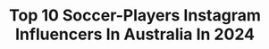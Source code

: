 ---
title: Top 10 Soccer-Players Instagram Influencers In Australia In 2024
description: >-
  Find top soccer-players Instagram influencers in Australia in 2024. Most popular hashtags: #soccer #football #australia #fit.
platform: Instagram
hits: 13
text_top: Identify the best Instagram influencers on inBeat.
text_bottom: Our search engine holds 13 Instagram influencers like this in Australia for you to work with.
profiles:
  - username: "chan__stone"
    fullname: >-
      Chan Stone
    bio: >-
      •retired soccer player ⚽️ •san clemente ➡️ sydney
    location: "Australia"
    followers: 5257
    engagement: 688
    commentsToLikes: 0.006791
    id: ckap1rjk5vteb0i78lmrkk9gz
    verified: false
    hashtags: ""
  - username: "fitbae__"
    fullname: >-
      fitbae • Shea
    bio: >-
      8 Weeks of Fitbae 💞Link in bio Pro Soccer Player | NASM CPT ⁣⁣⁣⁣ @sheaaaaa ⁣⁣ 💕⁣ ⁣NYC | CT |📍Brisbane, Australia
    location: "Australia"
    followers: 2779
    engagement: 509
    commentsToLikes: 0.102517
    id: ck5zsabm9y4640i142ygm2qdd
    verified: false
    hashtags: "#bandedworkout, #fitness, #homeworkout, #abs"
  - username: "coterojas7"
    fullname: >-
      Maria Jose Rojas
    bio: >-
      Pro soccer player🇨🇿🇦🇺🇺🇸🇩🇪🇱🇹🇯🇵🇨🇱 @nikefootball athlete Chilean National Team @laroja @mjrfootballskills @mariajoserojasacademy
    location: "Australia"
    followers: 126251
    engagement: 245
    commentsToLikes: 0.019637
    id: ck5qb3tonjofc0i11m79ntkm0
    verified: true
    hashtags: "#futbolfemenino, #australia, #futbolfem, #lockdownday1"
  - username: "bootsupplieraus"
    fullname: >-
      Boot Supplier Australia®
    bio: >-
      ⭐️ Australia’s leading boot store 🇦🇺 Based in AUS ✈️ 650+ boots sold worldwide ↘️ Click link in bio to purchase
    location: "Australia"
    followers: 212457
    engagement: 133
    commentsToLikes: 0.002321
    id: ck134e1wdvzmx0i19m3vmqcdk
    verified: false
    hashtags: "#black, #nikesoccer, #footballcleats, #nike"
  - username: "d10football"
    fullname: >-
      Daniel Cappellaro
    bio: >-
      ⚽️ Futsal Player. Street Footballer. Coach. 🌍 Played in 6 Continents.
    location: "Australia"
    followers: 477944
    engagement: 131
    commentsToLikes: 0.007213
    id: ck0tvbfhnaoyz0i192huuubco
    verified: true
    hashtags: "#futsal, #soccercoaching, #futsalskills, #ballmastery"
  - username: "childblogger"
    fullname: >-
      CHILD BLOGGER
    bio: >-
      💬 Life with kids (Mia & Maxi), Travel, Toys, Fashion and more 📍 Sydney, AU 📮 info@childblogger.org 📺 Feat Weekend Today 👇 Save $200 off Hello Fresh
    location: "Australia"
    followers: 16656
    engagement: 231
    commentsToLikes: 0.137448
    id: closqej1gns470j0877tj1ea6
    verified: false
    hashtags: "#gifted, #thingstodowithkids, #eastercake, #aussiemums"
  - username: "malakaiwatenezelezniak"
    fullname: >-
      Malakai Watene-Zelezniak
    bio: >-
      ➖ Founder of @wzelezniakwatches ➖ NRL Player turned Businessman ➖ 📧 malakai@wzelezniak.com.au ➖ TikTok 150k
    location: "Australia"
    followers: 41402
    engagement: 588
    commentsToLikes: 0.070115
    id: ck15uew27mu7s0i19wqjila19
    verified: true
    hashtags: "#grateful, #wzelezniakwatches, #wzelezniak, #fatherson"
  - username: "celiajimdel"
    fullname: >-
      Celia Jiménez
    bio: >-
      ⚽️ 🇪🇸 Player for @ol and @sefutbolfem. ⚡️ @nike Athlete 🚀 Aerospace Engineering & MBA 💡 Ambassador @iberdrola @intea_spain 🐘 Roll Tide 📱 @uncafemedia
    location: "Australia"
    followers: 16194
    engagement: 636
    commentsToLikes: 0.014669
    id: ck5ztutyg15xv0i14593v4z57
    verified: true
    hashtags: "#sportlife, #teamwork, #iberdrola, #womenpower"
  - username: "provskickingclinic"
    fullname: >-
      RUGBY KICKING / SKILLS COACH
    bio: >-
      • EX @cornishpirates RUGBY PLAYER • ONLINE AND FACE TO FACE KICKING / SKILLS COACH • ONLINE TUTORIALS • @velocitysportaus
    location: "Australia"
    followers: 34421
    engagement: 170
    commentsToLikes: 0.083619
    id: ck55puibwbeqh0i1132isgikx
    verified: false
    hashtags: "#crossfit, #rugby, #love, #bodybuilding"
  - username: "alifootballl"
    fullname: >-
      Football • Soccer • Cleats
    bio: >-
      🔥| Daily Cleat & Football Posts 🎥| Semi-Pro Player/Content Creator 📥| Dm/Email For Business 🚫| No Copyright Intended 🎯| Giveaway at 125,000 followers
    location: "Australia"
    followers: 116602
    engagement: 214
    commentsToLikes: 0.018143
    id: ck13879uieu1p0i19ax4l25mz
    verified: false
    hashtags: ""
---